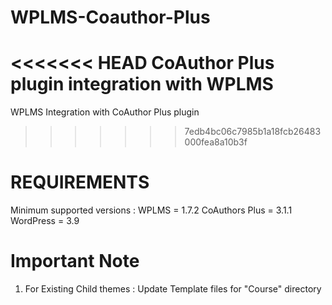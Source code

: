 WPLMS-Coauthor-Plus
===================

<<<<<<< HEAD
CoAuthor Plus plugin integration with WPLMS
=======
WPLMS Integration with CoAuthor Plus plugin
>>>>>>> 7edb4bc06c7985b1a18fcb26483000fea8a10b3f

REQUIREMENTS
===================
Minimum supported versions :
WPLMS = 1.7.2
CoAuthors Plus = 3.1.1
WordPress = 3.9

Important Note
===================
1. For Existing Child themes : Update Template files for "Course" directory 
